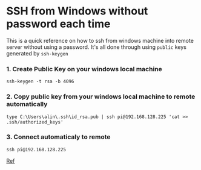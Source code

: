 # SSH from Windows without password each time
This is a quick reference on how to ssh from windows machine into remote server without using a password. It's all done through using `public` keys generated by `ssh-keygen` 

### 1. Create Public Key on your windows local machine
```
ssh-keygen -t rsa -b 4096
```

### 2. Copy public key from your windows local machine to remote automatically
```
type C:\Users\alin\.ssh\id_rsa.pub | ssh pi@192.168.128.225 'cat >> .ssh/authorized_keys'
```
### 3. Connect automaticaly to remote 
```
ssh pi@192.168.128.225
```

<a href="https://www.hanselman.com/blog/how-to-use-windows-10s-builtin-openssh-to-automatically-ssh-into-a-remote-linux-machine">Ref</a>
